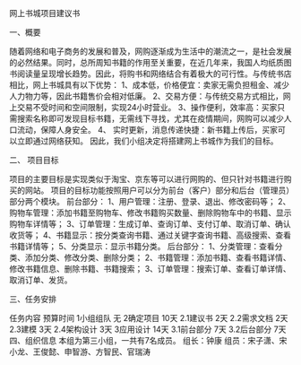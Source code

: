 网上书城项目建议书

一、概要

随着网络和电子商务的发展和普及，网购逐渐成为生活中的潮流之一，是社会发展的必然结果。同时，总所周知书籍的作用至关重要，在近几年来，我国人均纸质图书阅读量呈现增长趋势。因此，将购书和网络结合有着极大的可行性。与传统书店相比，网上书城具有以下优势：
1、成本低，价格便宜：卖家无需负担租金、减少人力物力等，因此书籍售价会相对低廉。
2、交易方便：与传统交易方式相比，网上交易不受时间和空间限制，实现24小时营业。
3、操作便利，效率高：买家只需搜索名称即可发现目标书籍，无需线下寻找，尤其在疫情期间，网购可以减少人口流动，保障人身安全。
4、	实时更新，消息传递快捷：新书籍上传后，买家可以立即通过网络获知。
因此，我们小组决定将搭建网上书城作为我们的目标。

二、	项目目标

项目的主要目标是实现类似于淘宝、京东等可以进行网购的、但只针对书籍进行购买的网站。
项目的目标功能按照用户可以分为前台（客户）部分和后台（管理员）部分两个模块。
前台部分：
1、用户管理：注册、登录、退出、修改密码等；
2、购物车管理：添加书籍至购物车、修改书籍购买数量、删除购物车中的书籍、显示购物车详情等；
3、订单管理：生成订单、查询订单、支付订单、取消订单、确认收货等；
4、书籍显示：按分类查询书籍、通过关键字查询书籍、高级搜索、查看书籍详情等；
5、分类显示：显示书籍分类。
后台部分：
1、分类管理：查看分类、添加分类、修改分类、删除分类；
2、书籍管理：添加书籍、查看书籍详情、修改书籍信息、删除书籍、书籍搜索；
3、订单管理：搜索订单、查看订单详情、取消订单、发货。

三、任务安排

任务内容	预算时间
1小组组队	无
2确定项目	10天
2.1建议书	2天
2.2需求文档	2天
2.3建模	3天
2.4架构设计	3天
3应用设计	14天
3.1前台部分	7天
3.2后台部分	7天
四、组织信息
本组为第三小组，一共有7名成员。
组长：钟康
组员：宋子潇、宋小龙、王俊懿、申智游、方智民、官瑞涛
